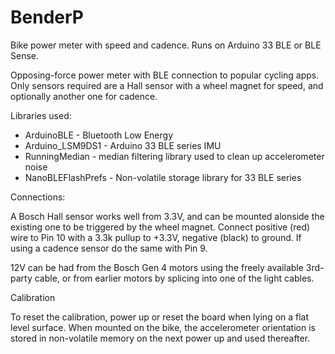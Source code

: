 # BenderP
Bike power meter with speed and cadence. Runs on Arduino 33 BLE or BLE Sense.

Opposing-force power meter with BLE connection to popular cycling apps. Only sensors required are a Hall sensor with a wheel magnet for speed,
and optionally another one for cadence.

Libraries used:

- ArduinoBLE - Bluetooth Low Energy
- Arduino_LSM9DS1 - Arduino 33 BLE series IMU
- RunningMedian - median filtering library used to clean up accelerometer noise
- NanoBLEFlashPrefs - Non-volatile storage library for 33 BLE series

Connections:

A Bosch Hall sensor works well from 3.3V, and can be mounted alonside the existing one to be triggered by the wheel magnet.
Connect positive (red) wire to Pin 10 with a 3.3k pullup to +3.3V, negative (black) to ground. If using a cadence sensor
do the same with Pin 9.

12V can be had from the Bosch Gen 4 motors using the freely available 3rd-party cable, or from earlier motors by splicing 
into one of the light cables.

Calibration

To reset the calibration, power up or reset the board when lying on a flat level surface. When mounted on the bike,
the accelerometer orientation is stored in non-volatile memory on the next power up and used thereafter.



